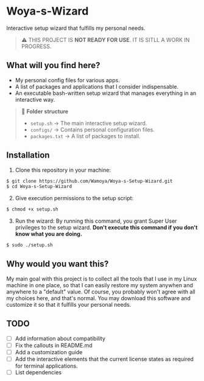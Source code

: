 # Woya-s-Wizard
Interactive setup wizard that fulfills my personal needs.

> ⚠️ THIS PROJECT IS **NOT READY FOR USE**. IT IS SITLL A WORK IN PROGRESS.

## What will you find here?
- My personal config files for various apps.
- A list of packages and applications that I consider indispensable.
- An executable bash-written setup wizard that manages everything in an interactive way.

> 📁 **Folder structure**
> - `setup.sh` -> The main interactive setup wizard.
> - `configs/` -> Contains personal configuration files.
> - `packages.txt` -> A list of packages to install.

## Installation
1. Clone this repository in your machine:
```bash
$ git clone https://github.com/Wamoya/Woya-s-Setup-Wizard.git
$ cd Woya-s-Setup-Wizard
```
2. Give execution permissions to the setup script:
```bash
$ chmod +x setup.sh
```
3. Run the wizard:
By running this command, you grant Super User privileges to the setup wizard. **Don't execute this command if you don't know what you are doing.**
```bash
$ sudo ./setup.sh
```

## Why would you want this?
My main goal with this project is to collect all the tools that I use in my Linux machine in one place, so that I can easily restore my system anywhen and anywhere to a "default" value.
Of course, you probably won't agree with all my choices here, and that's normal. You may download this software and customize it so that it fulfills your personal needs.

## TODO
- [ ] Add information about compatibility
- [ ] Fix the callouts in README.md
- [ ] Add a customization guide
- [ ] Add the interactive elements that the current license states as required for terminal applications.
- [ ] List dependencies
